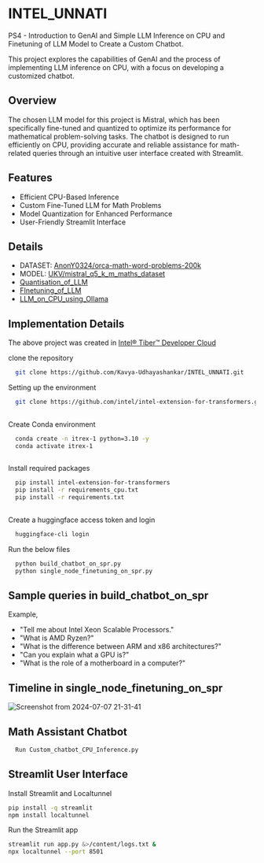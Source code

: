 # INTEL_UNNATI
PS4 - Introduction to GenAI and Simple LLM Inference on CPU and Finetuning of LLM Model to Create a Custom Chatbot.

This project explores the capabilities of GenAI and the process of implementing LLM inference on CPU, with a focus on developing a customized chatbot.

## Overview

The chosen LLM model for this project is Mistral, which has been specifically fine-tuned and quantized to optimize its performance for mathematical problem-solving tasks. The chatbot is designed to run efficiently on CPU, providing accurate and reliable assistance for math-related queries through an intuitive user interface created with Streamlit.

## Features
- Efficient CPU-Based Inference
- Custom Fine-Tuned LLM for Math Problems
- Model Quantization for Enhanced Performance
- User-Friendly Streamlit Interface

## Details
- DATASET: [AnonY0324/orca-math-word-problems-200k](https://huggingface.co/datasets/AnonY0324/orca-math-word-problems-200k)
- MODEL: [UKV/mistral_q5_k_m_maths_dataset](https://huggingface.co/UKV/mistral_q5_k_m_maths_dataset_akh)
- [Quantisation_of_LLM](Quantisation_of_LLM.ipynb)
- [FInetuning_of_LLM](Finetuning_of_LLM.ipynb)
- [LLM_on_CPU_using_Ollama](LLM_on_CPU_using_Ollama.ipynb)


## Implementation Details

The above project was created in  [Intel® Tiber™ Developer Cloud](https://www.intel.com/content/www/us/en/developer/tools/devcloud/services.html)

clone the repository 
```bash
  git clone https://github.com/Kavya-Udhayashankar/INTEL_UNNATI.git

```
Setting up the environment

```bash
  git clone https://github.com/intel/intel-extension-for-transformers.git
  
```
Create Conda environment

```bash
  conda create -n itrex-1 python=3.10 -y
  conda activate itrex-1
  
```
Install required packages 

```bash
  pip install intel-extension-for-transformers
  pip install -r requirements_cpu.txt
  pip install -r requirements.txt
  
```
Create a huggingface access token and login

```bash
  huggingface-cli login
```
Run the below files 

```bash
  python build_chatbot_on_spr.py
  python single_node_finetuning_on_spr.py
```
## Sample queries in build_chatbot_on_spr
Example,
- "Tell me about Intel Xeon Scalable Processors."
- "What is AMD Ryzen?"
- "What is the difference between ARM and x86 architectures?"
- "Can you explain what a GPU is?"
- "What is the role of a motherboard in a computer?"

## Timeline in single_node_finetuning_on_spr
![Screenshot from 2024-07-07 21-31-41](https://github.com/Kavya-Udhayashankar/INTEL_UNNATI/assets/115878369/dc842c20-42b8-4352-b987-1e01b41f966f)


## Math Assistant Chatbot
```bash
  Run Custom_chatbot_CPU_Inference.py
```
## Streamlit User Interface

Install Streamlit and Localtunnel

```bash
pip install -q streamlit
npm install localtunnel
```

Run the Streamlit app

```bash
streamlit run app.py &>/content/logs.txt &
npx localtunnel --port 8501
```
